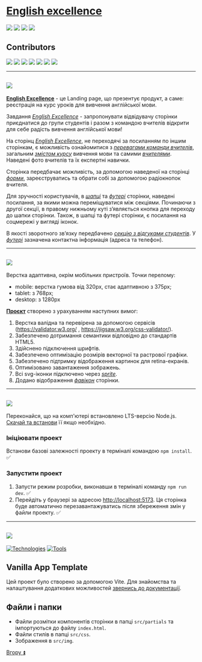 <a id="top"></a>
# [English excellence](https://github.com/tatidan/ms-htmlcss-teamproject-2023)

<a href="#1"><img src="https://img.shields.io/badge/Опис Проeкту-512BD4?style=for-the-badge"/></a> <a href="#2"><img src="https://img.shields.io/badge/Функції-ECD53F?style=for-the-badge"/></a> <a href="#2"><img src="https://img.shields.io/badge/Підготовка до роботи-007054?style=for-the-badge"/></a> <a href="#4"><img src="https://img.shields.io/badge/Застосовані технології-A9225C?style=for-the-badge"/></a>

## Contributors
<a href="https://github.com/tatidan"><img src="https://img.shields.io/badge/tatidan-40AEF0?style=for-the-badge&logo=github&logoColor=212121"/></a> <a href="https://github.com/OlhaOs"><img src="https://img.shields.io/badge/Olha Os-0099E5?style=for-the-badge&logo=github&logoColor=212121"/></a> <a href="https://github.com/Elenaelle05"><img src="https://img.shields.io/badge/Elenaelle05-40AEF0?style=for-the-badge&logo=github&logoColor=212121"/></a> <a href="https://github.com/Aleksey-Dr"><img src="https://img.shields.io/badge/Aleksey-Dr-0099E5?style=for-the-badge&logo=github&logoColor=212121"/></a> <a href="https://github.com/RomanS1994"><img src="https://img.shields.io/badge/Roman S1994-40AEF0?style=for-the-badge&logo=github&logoColor=212121"/></a> <a href="https://github.com/iamyurkas"><img src="https://img.shields.io/badge/iamyurkas-0099E5?style=for-the-badge&logo=github&logoColor=212121"/></a> <a href="https://github.com/oleksandr-romashko"><img src="https://img.shields.io/badge/oleksandr-romashko-40AEF0?style=for-the-badge&logo=github&logoColor=212121"/></a>
___
<a id="1"></a>

## <img src="https://img.shields.io/badge/Опис Проeкту-512BD4?style=for-the-badge"/>

[__English Excellence__](https://tatidan.github.io/ms-htmlcss-teamproject-2023/) - це Landing page, що презентує продукт, а саме: реєстрація на курс уроків для вивчення англійської мови.

Завдання [_English Excellence_](https://tatidan.github.io/ms-htmlcss-teamproject-2023/) - запропонувати відвідувачу сторінки приєднатися до групи студентів і разом з командою вчителів відкрити для себе радість вивчення англійської мови!

На сторінц [_English Excellence_](https://tatidan.github.io/ms-htmlcss-teamproject-2023/), не переходячі за посиланням по іншим сторінкам, є можливість ознайомитися з [_перевагами команди вчителів_](https://github.com/tatidan/ms-htmlcss-teamproject-2023/blob/main/src/partials/about.html), загальним [_змістом курсу_](https://github.com/tatidan/ms-htmlcss-teamproject-2023/blob/main/src/partials/proposal.html) вивчення мови та самими [_вчителями_](https://github.com/tatidan/ms-htmlcss-teamproject-2023/blob/main/src/partials/teachers.html). Наведені фото вчителів та їх експертні навички.

Сторінка передбачає можливість, за допомогою наведеної на сторінці [_форми_](https://github.com/tatidan/ms-htmlcss-teamproject-2023/blob/main/src/partials/leave-app.html), зареєструватись та обрати собі за допомогою радіокнопок вчителя.

Для зручності користувачів, в [_шапці_](https://github.com/tatidan/ms-htmlcss-teamproject-2023/blob/main/src/partials/header.html) та [_футері_](https://github.com/tatidan/ms-htmlcss-teamproject-2023/blob/main/src/partials/footer.html) сторінки, наведені посилання, за якими можна переміщуватися між секціями. Починаючи з другої секції, в правому нижньому куті з’являється кнопка для переходу до шапки сторінки. Також, в шапці та футері сторінки, є посилання на соцмережі у вигляді іконок.

В якості зворотного зв’язку передбачено [_секцію з відгуками студентів_](https://github.com/tatidan/ms-htmlcss-teamproject-2023/blob/main/src/partials/reviews.html).
У [_футері_](https://github.com/tatidan/ms-htmlcss-teamproject-2023/blob/main/src/partials/footer.html) зазначена контактна інформація (адреса та телефон).
___
<a id="2"></a>

## <img src="https://img.shields.io/badge/Функції-ECD53F?style=for-the-badge"/>
Верстка адаптивна, окрім мобільних пристроїв. Точки перелому:
   - mobile: верстка гумова від 320px, стає адаптивною з 375px;
   - tablet: з 768px;
   - desktop: з 1280px

[__Проєкт__](https://github.com/tatidan/ms-htmlcss-teamproject-2023) створено з урахуванням наступних вимог:
1. Верстка валідна та перевірена за допомогою сервісів (https://validator.w3.org/ , https://jigsaw.w3.org/css-validator/).
2. Забезпечено дотримання семантики відповідно до стандартів HTML5.
3. Здійснено підключення шрифтів.
4. Забезпечено оптимізацію розмірів векторної та растрової графіки.
5. Забезпечено підтримку відображення картинок для retina-екранів.
6. Оптимізовано завантаження зображень.
7. Всі svg-іконки підключено через [_sprite_](https://github.com/tatidan/ms-htmlcss-teamproject-2023/blob/main/src/img/sprite.svg?short_path=664ce67).
8. Додано відображення [_фавікон_](https://github.com/tatidan/ms-htmlcss-teamproject-2023/blob/main/src/img/icon-favicon.svg) сторінки.

<a id="3"></a>
___

## <img src="https://img.shields.io/badge/Підготовка до роботи-007054?style=for-the-badge"/>

Переконайся, що на комп'ютері встановлено LTS-версію Node.js.
[Скачай та встанови](https://nodejs.org/en/) її якщо необхідно.

### Iніціювати проект
Встанови базові залежності проекту в терміналі командою `npm install`. :white_check_mark:
### Запустити проект
1. Запусти режим розробки, виконавши в терміналі команду `npm run dev`. :white_check_mark:
2. Перейдіть у браузері за адресою [http://localhost:5173](http://localhost:5173). Ця сторінка буде автоматично
   перезавантажуватись після збереження змін у файли проекту. :white_check_mark:

<a id="4"></a>
___

## <img src="https://img.shields.io/badge/Застосовані технології-A9225C?style=for-the-badge"/>

[![Technologies](https://skillicons.dev/icons?i=html,css,js,vite,nodejs)](https://skillicons.dev)
[![Tools](https://skillicons.dev/icons?i=github,git,vscode,figma,ai)](https://skillicons.dev)

## Vanilla App Template

Цей проект було створено за допомогою Vite. Для знайомства та налаштування
додаткових можливостей [звернись до документації](https://vitejs.dev/).

## Файли і папки

- Файли розмітки компонентів сторінки в папці `src/partials` та
  імпортуються до файлу `index.html`.
- Файли стилів в папці `src/css`.
- Зображення в `src/img`.

[Вгору :arrow_double_up:](#top)
